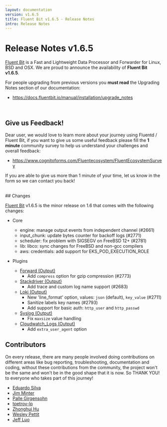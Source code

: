 ```yaml
---
layout: documentation
version: v1.6.5
title: Fluent Bit v1.6.5 - Release Notes
intro: Release Notes
---
```


# Release Notes v1.6.5

[Fluent Bit](http://fluentbit.io) is a Fast and Lightweight Data Processor and Forwarder for Linux, BSD and OSX. We are proud to announce the availability of __Fluent Bit v1.6.5__.

For people upgrading from previous versions you __must read__ the Upgrading Notes section of our documentation:

- <a href="https://docs.fluentbit.io/manual/installation/upgrade_notes">https://docs.fluentbit.io/manual/installation/upgrade_notes</a>

<br>

## Give us Feedback!

Dear user, we would love to learn more about your journey using Fluentd / Fluent Bit, if you want to give us some useful feedback please fill the __1 minute__ community survey to help us understand your challenges and overall feedback:

- <a href="https://www.cognitoforms.com/Fluentecosystem/FluentEcosystemSurvey">https://www.cognitoforms.com/Fluentecosystem/FluentEcosystemSurvey</a>

If you are able to give us more than 1 minute of your time, let us know in the form so we can contact you back!

<br>
## Changes

[Fluent Bit](https://fluentbit.io) v1.6.5 is the minor release on 1.6 that comes with the following changes:

 - Core
   - engine: manage output events from independent channel (#2661)
   - input_chunk: update bytes counter for backoff logs (#2771)
   - scheduler: fix problem with SIGSEGV on FreeBSD 12+ (#2781)
   - lib: libco: sync changes for FreeBSD and non-gcc compilers
   - aws: credentials: add support for EKS_POD_EXECUTION_ROLE

 - Plugins
   - [Forward (Output)](https://docs.fluentbit.io/manual/pipeline/outputs/forward/)
      - Add ```compress``` option for gzip compression (#2773)
   - [Stackdriver (Output)](https://docs.fluentbit.io/manual/pipeline/outputs/stackdriver/)
      - Add trace and custom log name support (#2683)
   - [Loki (Output)](https://docs.fluentbit.io/manual/pipeline/outputs/loki/)
      - New 'line_format' option, values: ```json``` (default), ```key_value``` (#2711)
      - Sanitize labels key names (#2793)
      - Add support for basic auth: ```http_user``` and ```http_passwd```
   - [Syslog (Output)](https://docs.fluentbit.io/manual/pipeline/outputs/syslog/)
      - Fix ```maxsize``` value handling
   - [Cloudwatch_Logs (Output)](https://docs.fluentbit.io/manual/pipeline/outputs/cloudwatch_logs/)
      - Add ```extra_user_agent``` option

## Contributors

On every release, there are many people involved doing contributions on different areas like bug reporting, troubleshooting, documentation and coding, without these contributions from the community, the project won't be the same and won't be in the good shape that it is now. So THANK YOU! to everyone who takes part of this journey!

- [Eduardo Silva](https://github.com/edsiper)
- [Jim Minter](https://github.com/jim-minter)
- [Palle Girgensohn](https://github.com/girgen)
- [tpetrov-lp](https://github.com/tpetrov-lp)
- [Zhonghui Hu](https://github.com/zhonghui12)
- [Wesley Pettit](https://github.com/PettitWesley)
- [Jeff Luo](https://github.com/JeffLuoo)

